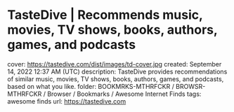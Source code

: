 # TasteDive | Recommends music, movies, TV shows, books, authors, games, and podcasts

cover: https://tastedive.com/dist/images/td-cover.jpg
created: September 14, 2022 12:37 AM (UTC)
description: TasteDive provides recommendations of similar music, movies, TV shows, books, authors, games, and podcasts, based on what you like.
folder: BOOKMRKS-MTHRFCKR / BROWSR-MTHRFCKR / Browser / Bookmarks / Awesome Internet Finds
tags: awesome finds
url: https://tastedive.com